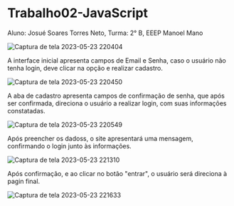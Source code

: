 # Trabalho02-JavaScript
Aluno: Josué Soares Torres Neto, Turma: 2° B, EEEP Manoel Mano

![Captura de tela 2023-05-23 220404](https://github.com/josuets011/Trabalho02-JavaScript/assets/117037138/9c29232e-2cd9-4640-88b6-fdff7159f612)

A interface inicial apresenta campos de Email e Senha, caso o usuário não tenha login, deve clicar na opção e realizar cadastro.

![Captura de tela 2023-05-23 220450](https://github.com/josuets011/Trabalho02-JavaScript/assets/117037138/d4c90ce3-70cd-4d54-b72d-98be4b04e09c)

A aba de cadastro apresenta campos de confirmação de senha, que após ser confirmada, direciona o usuário a realizar login, com suas informações constatadas.

![Captura de tela 2023-05-23 220549](https://github.com/josuets011/Trabalho02-JavaScript/assets/117037138/eeb3e0bc-244a-4981-afc5-8f796d5921b0)


Após preencher os dadoss, o site apresentará uma mensagem, confirmando o login junto às informações.

![Captura de tela 2023-05-23 221310](https://github.com/josuets011/Trabalho02-JavaScript/assets/117037138/b1b11b13-df1c-45c1-a67e-f9775007d1d4)

Após confirmação, e ao clicar no botão "entrar", o usuário será direciona à pagin final.

![Captura de tela 2023-05-23 221633](https://github.com/josuets011/Trabalho02-JavaScript/assets/117037138/5863b78b-a736-4970-9c62-60ca5888041f)
